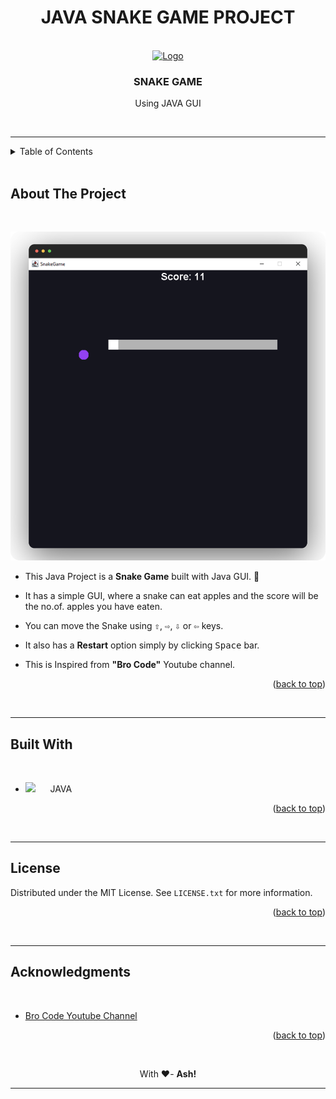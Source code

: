 # <h1 align = "center" id="readme-top"><b>JAVA SNAKE GAME PROJECT</b></h1>
<br />
<div align="center">
  <a href="https://github.com/github_username/repo_name">
    <img src="https://cdn-icons-png.flaticon.com/512/4293/4293758.png" alt="Logo" width="80" height="80">
  </a>

<h3 align="center"><b>SNAKE GAME</b></h3>

  <p align="center">
    Using JAVA GUI
    <br />
    
  
   <!-- <a href="https://github.com/github_username/repo_name"><strong>Explore the docs »</strong></a>
    <br />
    <br />
    <a href="https://github.com/github_username/repo_name">View Demo</a>
    ·
    <a href="https://github.com/github_username/repo_name/issues">Report Bug</a>
    ·
    <a href="https://github.com/github_username/repo_name/issues">Request Feature</a> -->
  </p>
</div>
<br>
<hr>
<details>
  <summary>Table of Contents</summary>
  <ol>
    <li>
      <a href="#about-the-project">About The Project</a>
      <ul>
        <li><a href="#built-with">Built With</a></li>
      </ul>
    </li>
    <li><a href="#license">License</a></li>
    <li><a href="#acknowledgments">Acknowledgments</a></li>
  </ol>
</details>

<br>

<!-- ABOUT THE PROJECT -->
## **About The Project**

<br>

![Snake Game](snakegame-preview.png)

- This Java Project is a **Snake Game** built with Java GUI. :snake:


- It has a simple GUI, where a snake can eat apples and the score will be the no.of. apples you have eaten.

- You can move the Snake using <kbd>⇧</kbd>,  <kbd>⇨</kbd>,  <kbd>⇩</kbd> or <kbd>⇦</kbd> keys.

- It also has a **Restart** option simply by clicking <kbd>Space</kbd> bar. 


- This is Inspired from **"Bro Code"** Youtube channel.

<p align="right">(<a href="#readme-top">back to top</a>)</p>
<br>
<hr>

## **Built With**

<br>


* <img src="https://cdn-icons-png.flaticon.com/512/226/226777.png" width= 40px >&nbsp;&nbsp;&nbsp;&nbsp;&nbsp;  JAVA

<p align="right">(<a href="#readme-top">back to top</a>)</p>

<br>
<hr>

## **License**

Distributed under the MIT License. See `LICENSE.txt` for more information.

<p align="right">(<a href="#readme-top">back to top</a>)</p>
<br>

<hr>

<!-- ACKNOWLEDGMENTS -->
## **Acknowledgments**


<br>

* [Bro Code Youtube Channel](https://www.youtube.com/channel/UC4SVo0Ue36XCfOyb5Lh1viQ)

<p align="right">(<a href="#readme-top">back to top</a>)</p>

<br>

<p align = center>With ❤️- <b>Ash!</b></p>
<hr>
